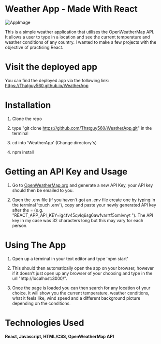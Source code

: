 # Weather App - Made With React

![AppImage](https://github.com/Thatguy560/WeatherApp/blob/master/src/assets/Screenshot.png?raw=true)

This is a simple weather application that utilises the OpenWeatherMap API. It allows a user to type in a location and see the current temperature and weather conditions of any country. I wanted to make a few projects with the objective of practising React.

# Visit the deployed app

You can find the deployed app via the following link: https://Thatguy560.github.io/WeatherApp

# Installation

1. Clone the repo

2. type "git clone https://github.com/Thatguy560/WeatherApp.git" in the terminal

3. cd into 'WeatherApp' (Change directory's)

4. npm install

# Getting an API Key and Usage

1. Go to [OpenWeatherMap.org](https://openweathermap.org) and generate a new API Key, your API key should then be emailed to you.

2. Open the .env file (if you haven't got an .env file create one by typing in the terminal 'touch .env'), copy and paste your newly generated API key after the = (e.g. "REACT_APP_API_KEY=ig4fv45qvlq6sg6awfvarrtf5omlvnyt
   "). The API key in my case was 32 characters long but this may vary for each person.

# Using The App

1. Open up a terminal in your text editor and type 'npm start'

2. This should then automatically open the app on your browser, however if it doesn't just open up any browser of your choosing and type in the url "http://localhost:3000/".

3. Once the page is loaded you can then search for any location of your choice. It will show you the current temperature, weather conditions, what it feels like, wind speed and a different background picture depending on the conditions.

# Technologies Used

#### React, Javascript, HTML/CSS, OpenWeatherMap API
